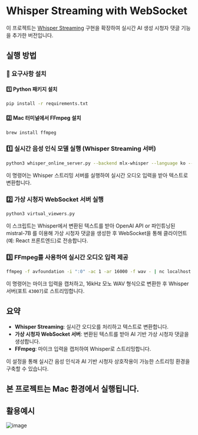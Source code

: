# Whisper Streaming with WebSocket

이 프로젝트는 [Whisper Streaming](https://github.com/ufal/whisper_streaming) 구현을 확장하여 실시간 AI 생성 시청자 댓글 기능을 추가한 버전입니다.

## 실행 방법

### 📌 요구사항 설치
#### 1️⃣ **Python 패키지 설치**
```bash
pip install -r requirements.txt
```
#### 2️⃣ **Mac 터미널에서 FFmpeg 설치**
```bash
brew install ffmpeg
```

### 1️⃣ 실시간 음성 인식 모델 실행 (Whisper Streaming 서버)
```bash
python3 whisper_online_server.py --backend mlx-whisper --language ko --vac --model small
```
이 명령어는 Whisper 스트리밍 서버를 실행하여 실시간 오디오 입력을 받아 텍스트로 변환합니다.

### 2️⃣ 가상 시청자 WebSocket 서버 실행
```bash
python3 virtual_viewers.py
```
이 스크립트는 Whisper에서 변환된 텍스트를 받아 OpenAI API or 파인튜닝된 mistral-7B 를 이용해 가상 시청자 댓글을 생성한 후 WebSocket을 통해 클라이언트(예: React 프론트엔드)로 전송합니다.

### 3️⃣ FFmpeg를 사용하여 실시간 오디오 입력 제공
```bash
ffmpeg -f avfoundation -i ":0" -ac 1 -ar 16000 -f wav - | nc localhost 43007
```
이 명령어는 마이크 입력을 캡처하고, 16kHz 모노 WAV 형식으로 변환한 후 Whisper 서버(포트 `43007`)로 스트리밍합니다.

## 요약

- **Whisper Streaming**: 실시간 오디오를 처리하고 텍스트로 변환합니다.
- **가상 시청자 WebSocket 서버**: 변환된 텍스트를 받아 AI 기반 가상 시청자 댓글을 생성합니다.
- **FFmpeg**: 마이크 입력을 캡처하여 Whisper로 스트리밍합니다.

이 설정을 통해 실시간 음성 인식과 AI 기반 시청자 상호작용이 가능한 스트리밍 환경을 구축할 수 있습니다.

##  본 프로젝트는 Mac 환경에서 실행됩니다.


## 활용예시

![image](https://github.com/user-attachments/assets/bd6e8f2c-1144-42e3-95dc-1b83ab1976de)




